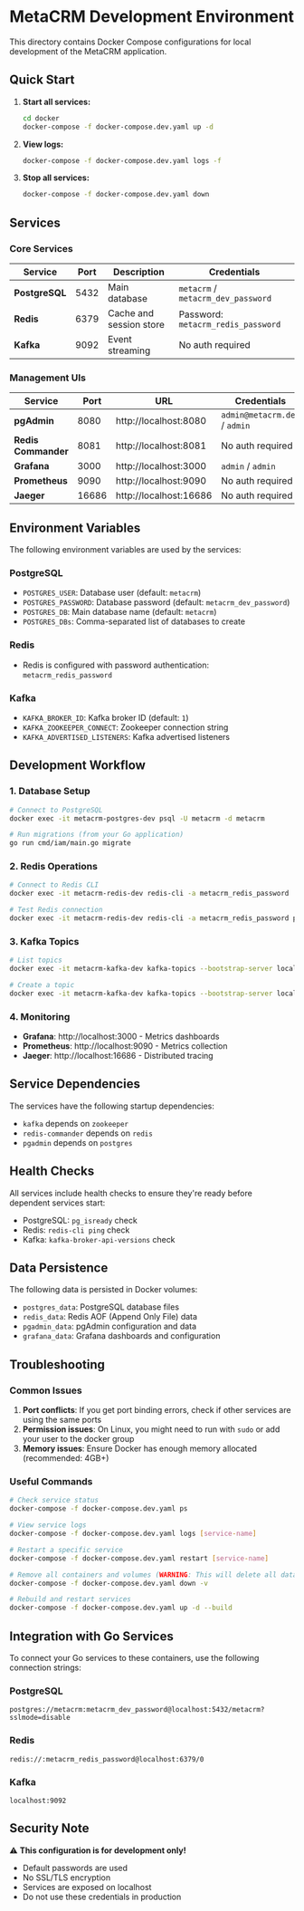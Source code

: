 # MetaCRM Development Environment

This directory contains Docker Compose configurations for local development of the MetaCRM application.

## Quick Start

1. **Start all services:**
   ```bash
   cd docker
   docker-compose -f docker-compose.dev.yaml up -d
   ```

2. **View logs:**
   ```bash
   docker-compose -f docker-compose.dev.yaml logs -f
   ```

3. **Stop all services:**
   ```bash
   docker-compose -f docker-compose.dev.yaml down
   ```

## Services

### Core Services

| Service | Port | Description | Credentials |
|---------|------|-------------|-------------|
| **PostgreSQL** | 5432 | Main database | `metacrm` / `metacrm_dev_password` |
| **Redis** | 6379 | Cache and session store | Password: `metacrm_redis_password` |
| **Kafka** | 9092 | Event streaming | No auth required |

### Management UIs

| Service | Port | URL | Credentials |
|---------|------|-----|-------------|
| **pgAdmin** | 8080 | http://localhost:8080 | `admin@metacrm.dev` / `admin` |
| **Redis Commander** | 8081 | http://localhost:8081 | No auth required |
| **Grafana** | 3000 | http://localhost:3000 | `admin` / `admin` |
| **Prometheus** | 9090 | http://localhost:9090 | No auth required |
| **Jaeger** | 16686 | http://localhost:16686 | No auth required |

## Environment Variables

The following environment variables are used by the services:

### PostgreSQL
- `POSTGRES_USER`: Database user (default: `metacrm`)
- `POSTGRES_PASSWORD`: Database password (default: `metacrm_dev_password`)
- `POSTGRES_DB`: Main database name (default: `metacrm`)
- `POSTGRES_DBs`: Comma-separated list of databases to create

### Redis
- Redis is configured with password authentication: `metacrm_redis_password`

### Kafka
- `KAFKA_BROKER_ID`: Kafka broker ID (default: `1`)
- `KAFKA_ZOOKEEPER_CONNECT`: Zookeeper connection string
- `KAFKA_ADVERTISED_LISTENERS`: Kafka advertised listeners

## Development Workflow

### 1. Database Setup
```bash
# Connect to PostgreSQL
docker exec -it metacrm-postgres-dev psql -U metacrm -d metacrm

# Run migrations (from your Go application)
go run cmd/iam/main.go migrate
```

### 2. Redis Operations
```bash
# Connect to Redis CLI
docker exec -it metacrm-redis-dev redis-cli -a metacrm_redis_password

# Test Redis connection
docker exec -it metacrm-redis-dev redis-cli -a metacrm_redis_password ping
```

### 3. Kafka Topics
```bash
# List topics
docker exec -it metacrm-kafka-dev kafka-topics --bootstrap-server localhost:9092 --list

# Create a topic
docker exec -it metacrm-kafka-dev kafka-topics --bootstrap-server localhost:9092 --create --topic iam.events --partitions 3 --replication-factor 1
```

### 4. Monitoring
- **Grafana**: http://localhost:3000 - Metrics dashboards
- **Prometheus**: http://localhost:9090 - Metrics collection
- **Jaeger**: http://localhost:16686 - Distributed tracing

## Service Dependencies

The services have the following startup dependencies:
- `kafka` depends on `zookeeper`
- `redis-commander` depends on `redis`
- `pgadmin` depends on `postgres`

## Health Checks

All services include health checks to ensure they're ready before dependent services start:
- PostgreSQL: `pg_isready` check
- Redis: `redis-cli ping` check
- Kafka: `kafka-broker-api-versions` check

## Data Persistence

The following data is persisted in Docker volumes:
- `postgres_data`: PostgreSQL database files
- `redis_data`: Redis AOF (Append Only File) data
- `pgadmin_data`: pgAdmin configuration and data
- `grafana_data`: Grafana dashboards and configuration

## Troubleshooting

### Common Issues

1. **Port conflicts**: If you get port binding errors, check if other services are using the same ports
2. **Permission issues**: On Linux, you might need to run with `sudo` or add your user to the docker group
3. **Memory issues**: Ensure Docker has enough memory allocated (recommended: 4GB+)

### Useful Commands

```bash
# Check service status
docker-compose -f docker-compose.dev.yaml ps

# View service logs
docker-compose -f docker-compose.dev.yaml logs [service-name]

# Restart a specific service
docker-compose -f docker-compose.dev.yaml restart [service-name]

# Remove all containers and volumes (WARNING: This will delete all data)
docker-compose -f docker-compose.dev.yaml down -v

# Rebuild and restart services
docker-compose -f docker-compose.dev.yaml up -d --build
```

## Integration with Go Services

To connect your Go services to these containers, use the following connection strings:

### PostgreSQL
```
postgres://metacrm:metacrm_dev_password@localhost:5432/metacrm?sslmode=disable
```

### Redis
```
redis://:metacrm_redis_password@localhost:6379/0
```

### Kafka
```
localhost:9092
```

## Security Note

⚠️ **This configuration is for development only!** 
- Default passwords are used
- No SSL/TLS encryption
- Services are exposed on localhost
- Do not use these credentials in production
